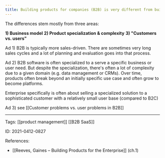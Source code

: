 ```yaml
---
title: Building products for companies (B2B) is very different from building for consumers (B2C)
---
```


The differences stem mostly from three areas:

**1) Business model**
**2) Product specialization & complexity**
**3) "Customers vs. users"**

Ad 1) B2B is typically more sales-driven. There are sometimes very long sales cycles and a lot of planning and evaluation goes into that process.

Ad 2) B2B software is often specialized to a serve a specific business or user need. But despite the specialization, there's often a lot of complexity due to a given domain (e.g. data management or CRMs). Over time, products often break beyond an initially specific use case and often grow to become platforms.

Enterprise specifically is often about selling a specialized solution to a sophisticated customer with a relatively small user base (compared to B2C)

Ad 3) see [[Customer problems vs. user problems in B2B]]

---

Tags: [[product management]] [[B2B SaaS]]

ID: 2021-0412-0827

References:
- [[Reeves, Gaines – Building Products for the Enterprise]] (ch.1)
